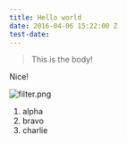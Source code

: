 ```yaml
---
title: Hello world
date: 2016-04-06 15:22:00 Z
test-date: 
---
```


> This is the body!

Nice!

![filter.png](/uploads/filter.png)

1. alpha
2. bravo
3. charlie